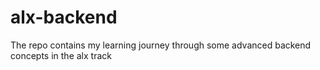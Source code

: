 # alx-backend
The repo contains my learning journey through some advanced backend concepts in the alx track
